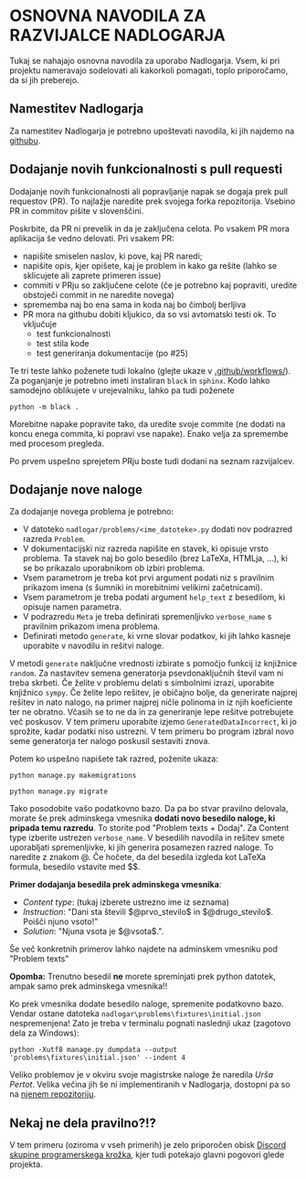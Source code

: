 # OSNOVNA NAVODILA ZA RAZVIJALCE NADLOGARJA

Tukaj se nahajajo osnovna navodila za uporabo Nadlogarja. Vsem, ki pri projektu nameravajo sodelovati ali kakorkoli pomagati, toplo priporočamo, da si jih preberejo.

## Namestitev Nadlogarja

Za namestitev Nadlogarja je potrebno upoštevati navodila, ki jih najdemo na [githubu](https://github.com/ul-fmf/nadlogar).

## Dodajanje novih funkcionalnosti s pull requesti

Dodajanje novih funkcionalnosti ali popravljanje napak se dogaja prek
pull requestov (PR). To najlažje naredite prek svojega forka repozitorija.
Vsebino PR in commitov pišite v slovenščini.

Poskrbite, da PR ni prevelik in da je zaključena celota. Po vsakem PR mora aplikacija še vedno
delovati. Pri vsakem PR:

- napišite smiselen naslov, ki pove, kaj PR naredi;
- napišite opis, kjer opišete, kaj je problem in kako ga rešite (lahko se sklicujete ali zaprete
  primeren issue)
- commiti v PRju so zaključene celote (če je potrebno kaj popraviti, uredite obstoječi commit in
  ne naredite novega)
- sprememba naj bo ena sama in koda naj bo čimbolj berljiva
- PR mora na githubu dobiti kljukico, da so vsi avtomatski testi ok. To vključuje
  - test funkcionalnosti
  - test stila kode
  - test generiranja dokumentacije (po #25)

Te tri teste lahko poženete tudi lokalno (glejte ukaze v [.github/workflows/](.github/workflows/)).
Za poganjanje je potrebno imeti instaliran `black` in `sphinx`. Kodo lahko samodejno oblikujete v
urejevalniku, lahko pa tudi poženete

    python -m black .

Morebitne napake popravite tako, da uredite svoje commite (ne dodati na koncu enega commita, ki
popravi vse napake). Enako velja za spremembe med procesom pregleda.

Po prvem uspešno sprejetem PRju boste tudi dodani na seznam razvijalcev.

## Dodajanje nove naloge

Za dodajanje novega problema je potrebno:

- V datoteko `nadlogar/problems/<ime_datoteke>.py` dodati nov podrazred razreda `Problem`.
- V dokumentacijski niz razreda napišite en stavek, ki opisuje vrsto problema. Ta stavek naj bo golo besedilo (brez LaTeXa, HTMLja, …), ki se bo prikazalo uporabnikom ob izbiri problema.
- Vsem parametrom je treba kot prvi argument podati niz s pravilnim prikazom imena (s šumniki in morebitnimi velikimi začetnicami).
- Vsem parametrom je treba podati argument `help_text` z besedilom, ki opisuje namen parametra.
- V podrazredu `Meta` je treba definirati spremenljivko `verbose_name` s pravilnim prikazom imena problema.
- Definirati metodo `generate`, ki vrne slovar podatkov, ki jih lahko kasneje uporabite v navodilu in rešitvi naloge.

V metodi `generate` naključne vrednosti izbirate s pomočjo funkcij iz knjižnice `random`. Za nastavitev semena generatorja psevdonaključnih števil vam ni treba skrbeti. Če želite v problemu delati s simbolnimi izrazi, uporabite knjižnico `sympy`. Če želite lepo rešitev, je običajno bolje, da generirate najprej rešitev in nato nalogo, na primer najprej ničle polinoma in iz njih koeficiente ter ne obratno. Včasih se to ne da in za generiranje lepe rešitve potrebujete več poskusov. V tem primeru uporabite izjemo `GeneratedDataIncorrect`, ki jo sprožite, kadar podatki niso ustrezni. V tem primeru bo program izbral novo seme generatorja ter nalogo poskusil sestaviti znova.

Potem ko uspešno napišete tak razred, poženite ukaza:

`python manage.py makemigrations`

`python manage.py migrate`

Tako posodobite vašo podatkovno bazo. Da pa bo stvar pravilno delovala, morate še prek adminskega vmesnika **dodati novo besedilo naloge, ki pripada temu razredu**. To storite pod "Problem texts + Dodaj". Za Content type izberite ustrezen `verbose_name`.
V besedilih navodila in rešitev smete uporabljati spremenljivke, ki jih generira posamezen razred naloge. To naredite z znakom @. Če hočete, da del besedila izgleda kot LaTeXa formula, besedilo vstavite med $$.

**Primer dodajanja besedila prek adminskega vmesnika**:

- _Content type_: (tukaj izberete ustrezno ime iz seznama)
- _Instruction_: "Dani sta števili \$@prvo_stevilo$ in \$@drugo_stevilo$. Poišči njuno vsoto!"
- _Solution_: "Njuna vsota je \$@vsota$.".

Še več konkretnih primerov lahko najdete na adminskem vmesniku pod "Problem texts"

**Opomba:** Trenutno besedil **ne** morete spreminjati prek python datotek, ampak samo prek adminskega vmesnika!!

Ko prek vmesnika dodate besedilo naloge, spremenite podatkovno bazo. Vendar ostane datoteka `nadlogar\problems\fixtures\initial.json` nespremenjena! Zato je treba v terminalu pognati naslednji ukaz (zagotovo dela za Windows):

`python -Xutf8 manage.py dumpdata --output 'problems\fixtures\initial.json' --indent 4`

Veliko problemov je v okviru svoje magistrske naloge že naredila _Urša Pertot_. Velika večina jih še ni implementiranih v Nadlogarja, dostopni pa so na [njenem repozitoriju](https://github.com/ursa16180/generiranje-nalog).

## Nekaj ne dela pravilno?!?

V tem primeru (oziroma v vseh primerih) je zelo priporočen obisk [Discord skupine programerskega krožka](https://discord.gg/259nUehq), kjer tudi potekajo glavni pogovori glede projekta.
